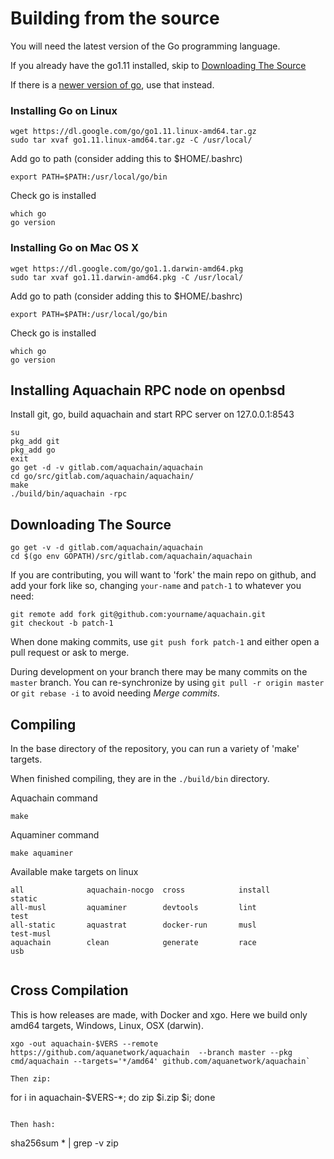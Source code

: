 # Building from the source

You will need the latest version of the Go programming language.

If you already have the go1.11 installed, skip to [Downloading The Source](#downloading-the-source)

If there is a [newer version of go](https://golang.org/dl/), use that instead.

### Installing Go on Linux

```
wget https://dl.google.com/go/go1.11.linux-amd64.tar.gz
sudo tar xvaf go1.11.linux-amd64.tar.gz -C /usr/local/
```
Add go to path (consider adding this to $HOME/.bashrc)

```
export PATH=$PATH:/usr/local/go/bin
```

Check go is installed

```
which go
go version
```

### Installing Go on Mac OS X

```
wget https://dl.google.com/go/go1.1.darwin-amd64.pkg
sudo tar xvaf go1.11.darwin-amd64.pkg -C /usr/local/
```
Add go to path (consider adding this to $HOME/.bashrc)

```
export PATH=$PATH:/usr/local/go/bin
```

Check go is installed

```
which go
go version
```



## Installing Aquachain RPC node on openbsd

Install git, go, build aquachain and start RPC server on 127.0.0.1:8543

```
su
pkg_add git
pkg_add go
exit
go get -d -v gitlab.com/aquachain/aquachain
cd go/src/gitlab.com/aquachain/aquachain/
make
./build/bin/aquachain -rpc
```

## Downloading The Source

```
go get -v -d gitlab.com/aquachain/aquachain
cd $(go env GOPATH)/src/gitlab.com/aquachain/aquachain
```

If you are contributing, you will want to 'fork' the main repo on github, and add your fork like so, changing `your-name` and `patch-1` to whatever you need:

```
git remote add fork git@github.com:yourname/aquachain.git
git checkout -b patch-1
```

When done making commits, use `git push fork patch-1` and either open a pull request or ask to merge.

During development on your branch there may be many commits on the `master` branch. You can re-synchronize by using `git pull -r origin master` or `git rebase -i` to avoid needing _Merge commits_.

## Compiling

In the base directory of the repository, you can run a variety of 'make' targets.

When finished compiling, they are in the `./build/bin` directory.

Aquachain command

```
make
```

Aquaminer command

```
make aquaminer
```

Available make targets on linux

```
all              aquachain-nocgo  cross            install          static
all-musl         aquaminer        devtools         lint             test
all-static       aquastrat        docker-run       musl             test-musl
aquachain        clean            generate         race             usb
   
```

## Cross Compilation

This is how releases are made, with Docker and xgo. Here we build only amd64 targets, Windows, Linux, OSX (darwin).


```
xgo -out aquachain-$VERS --remote https://github.com/aquanetwork/aquachain  --branch master --pkg cmd/aquachain --targets='*/amd64' github.com/aquanetwork/aquachain`

Then zip:

```
for i in aquachain-$VERS-*; do zip $i.zip $i; done
```

Then hash:

```
sha256sum * | grep -v zip
```


